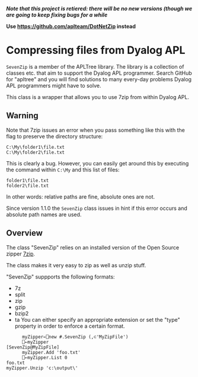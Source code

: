 _**Note that this project is retiered: there will be no new versions (though we are going to keep fixing bugs for a while**_

**Use https://github.com/aplteam/DotNetZip instead**

# Compressing files from Dyalog APL


`SevenZip` is a member of the APLTree library. The library is a collection of classes etc. that aim to support the Dyalog APL programmer. Search GitHub for "apltree" and you will find solutions to many every-day problems Dyalog APL programmers might have to solve.

This class is a wrapper that allows you to use 7zip from within Dyalog APL.


## Warning 

Note that 7zip issues an error when you pass something like this with the flag to preserve the directory structure:

```
C:\My\folder1\file.txt
C:\My\folder2\file.txt
```

This is clearly a bug. However, you can easily get around this by executing the command within `C:\My` and this list of files:
```
folder1\file.txt
folder2\file.txt
```

In other words: relative paths are fine, absolute ones are not.

Since version 1.1.0 the `SevenZip` class issues in hint if this error occurs and absolute path names are used.


## Overview 

The class "SevenZip" relies on an installed version of the Open Source zipper [7zip](http://www.7-zip.org/).

The class makes it very easy to zip as well as unzip stuff.

"SevenZip" suppports the following formats:
 * 7z
 * split
 * zip
 * gzip
 * bzip2
 * ta
You can either specify an appropriate extension or set the "type" property in order to enforce a certain format.

```
      myZipper←⎕new #.SevenZip (,⊂'MyZipFile')
      ⎕←myZipper
[SevenZip@MyZipFile]
      myZipper.Add 'foo.txt'
      ⎕←myZipper.List 0
foo.txt
myZipper.Unzip 'c:\output\'
```
